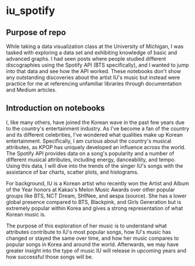 # iu_spotify

## Purpose of repo
While taking a data visualization class at the University of Michigan, I was tasked with exploring a data set and exhibiting knowledge of basic and advanced graphs. I had seen posts where people studied different discographies using the Spotify API (BTS specifically), and I wanted to jump into that data and see how the API worked. These notebooks don't show any outstanding discoveries about the artist IU's music but instead were practice for me at referencing unfamiliar libraries through documentation and Medium articles.

## Introduction on notebooks
I, like many others, have joined the Korean wave in the past few years due to the country's entertainment industry. As I've become a fan of the country and its different celebrities, I've wondered what qualities make up Korean entertainment. Specifically, I am curious about the country's musical attributes, as KPOP has uniquely developed an influence across the world. The Spotify API provides data on a song's popularity and a number of different musical attributes, including energy, danceability, and tempo. Using this data, I will dive into the trends of the singer IU's songs with the assistance of bar charts, scatter plots, and histograms.

For background, IU is a Korean artist who recently won the Artist and Album of the Year honors at Kakao's Melon Music Awards over other popular groups like BTS, NCT Dream, SHINee, and aespa (source). She has a lower global presence compared to BTS, Blackpink, and Girls Generation but is extremely popular within Korea and gives a strong representation of what Korean music is.

The purpose of this exploration of her music is to understand what attributes contribute to IU's most popular songs, how IU's music has changed or stayed the same over time, and how her music compares to popular songs in Korea and around the world. Afterwards, we may have greater insight into the type of music IU will release in upcoming years and how successful those songs will be.
